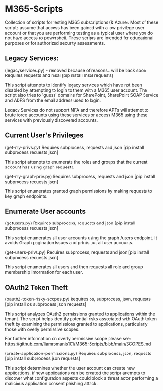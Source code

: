 # M365-Scripts
Collection of scripts for testing M365 subscriptions (& Azure). Most of these scripts assume that access has been gained with a low privilege user account or that you are performing testing as a typical user where you do not have access to powershell. These scripts are intended for educational purposes or for authorized security assessments. 



## Legacy Services:
(legacyservices.py) - removed because of reasons.. will be back soon
Requires requests and msal
[pip install msal requests]

This script attempts to identify legacy services which have not been disabled by attempting to login to them with a M365 user account. The script also tries to 'guess' domains for SharePoint, SharePoint SOAP Service and ADFS from the email address used to login. 

Legacy Services do not support MFA and therefore APTs will attempt to brute force accounts using these services or access M365 using these services with previously discovered accounts. 

## Current User's Privileges
(get-my-privs.py)
Requires subprocess, requests and json
[pip install subprocess requests json]

This script attempts to enumerate the roles and groups that the current account has using graph requests. 

(get-my-graph-priv.py)
Requires subprocess, requests and json
[pip install subprocess requests json]

This script enumerates granted graph permissions by making requests to key graph endpoints. 

## Enumerate User accounts
(getusers.py)
Requires subprocess, requests and json
[pip install subprocess requests json]

This script enumerates all user accounts using the graph /users endpoint. It avoids Graph pagination issues and prints out all user accounts. 

(get-users-privs.py)
Requires subprocess, requests and json
[pip install subprocess requests json]

This script enumerates all users and then requests all role and group membership information for each user. 

## OAuth2 Token Theft
(oauth2-token-risky-scopes.py)
Requires os, subprocess, json, requests
[pip install os subprocess json requests]

This script analyzes OAuth2 permissions granted to applications within the tenant. The script helps identify potential risks associated with OAuth token theft by examining the permissions granted to applications, particularly those with overly permissive scopes.

For further information on overly permissive scope please see: https://github.com/liamromanis101/M365-Scripts/blob/main/SCOPES.md

(create-application-permissions.py)
Requires subprocess, json, requests
[pip install subprocess json requests]

This script determines whether the user account can create new applications. If new applications can be created the script attempts to discover what configuration aspects could block a threat actor performing a malicious application consent phishing attack. 
